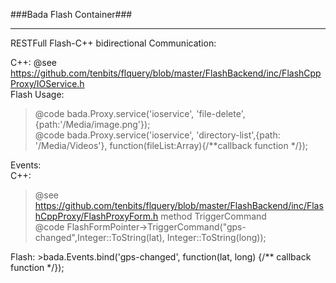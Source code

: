 ###Bada Flash Container###

----------

RESTFull Flash-C++ bidirectional Communication:

C++: @see https://github.com/tenbits/flquery/blob/master/FlashBackend/inc/FlashCppProxy/IOService.h<br/>
Flash Usage: <br/>
>@code bada.Proxy.service('ioservice', 'file-delete',{path:'/Media/image.png'});<br/>
>@code bada.Proxy.service('ioservice', 'directory-list',{path: '/Media/Videos'}, function(fileList:Array){/**callback function */});

Events: <br/>
C++:  
>@see https://github.com/tenbits/flquery/blob/master/FlashBackend/inc/FlashCppProxy/FlashProxyForm.h method TriggerCommand<br/>
>@code FlashFormPointer->TriggerCommand("gps-changed",Integer::ToString(lat), Integer::ToString(long)); <br/>

Flash: >bada.Events.bind('gps-changed', function(lat, long) {/** callback function */});